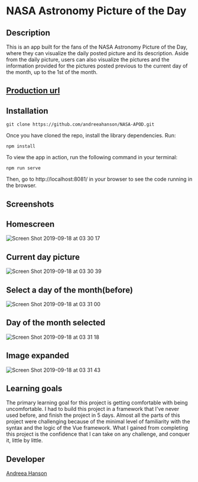 # NASA Astronomy Picture of the Day

## Description

This is an app built for the fans of the NASA Astronomy Picture of the Day, where they can visualize the daily posted picture and its description. Aside from the daily picture, users can also visualize the pictures and the information provided for the pictures posted previous to the current day of the month, up to the 1st of the month.

## [Production url](https://nasa-app-ah.herokuapp.com/#/)

## Installation

```
git clone https://github.com/andreeahanson/NASA-APOD.git
```
Once you have cloned the repo, install the library dependencies. Run:

```
npm install
```
To view the app in action, run the following command in your terminal:

```
npm run serve
```
Then, go to http://localhost:8081/ in your browser to see the code running in the browser.

## Screenshots

## Homescreen
![Screen Shot 2019-09-18 at 03 30 17](https://user-images.githubusercontent.com/47511089/65136634-71265d80-d9f7-11e9-91b1-0a6772b89243.png)

## Current day picture
![Screen Shot 2019-09-18 at 03 30 39](https://user-images.githubusercontent.com/47511089/65136671-869b8780-d9f7-11e9-9af0-a43b15ced77b.png)

## Select a day of the month(before)
![Screen Shot 2019-09-18 at 03 31 00](https://user-images.githubusercontent.com/47511089/65136712-96b36700-d9f7-11e9-9697-c0d575f3247a.png)

## Day of the month selected
![Screen Shot 2019-09-18 at 03 31 18](https://user-images.githubusercontent.com/47511089/65136753-a59a1980-d9f7-11e9-95ad-9709a3c6a80b.png)

## Image expanded
![Screen Shot 2019-09-18 at 03 31 43](https://user-images.githubusercontent.com/47511089/65136771-af238180-d9f7-11e9-8d91-66b490ece869.png)


## Learning goals

The primary learning goal for this project is getting comfortable with being uncomfortable. I had to build this project in a framework that I've never used before, and finish the project in 5 days. Almost all the parts of this project were challenging because of the minimal level of familiarity with the syntax and the logic of the Vue framework. What I gained from completing this project is the confidence that I can take on any challenge, and conquer it, little by little.

## Developer

[Andreea Hanson](https://github.com/andreeahanson)
